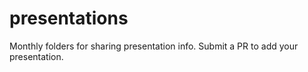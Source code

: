 # presentations
Monthly folders for sharing presentation info. Submit a PR to add your presentation.

